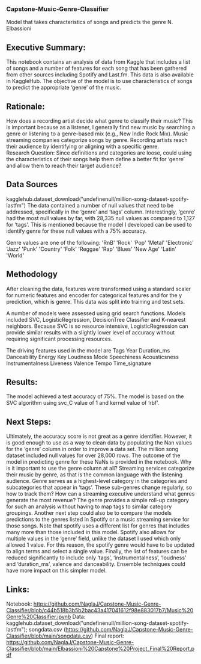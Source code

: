 ### Capstone-Music-Genre-Classifier
Model that takes characteristics of songs and predicts the genre
N. Elbassioni

## Executive Summary:
This notebook contains an analysis of data from Kaggle that includes a list of songs and a number of features for each song that has been gathered from other sources including Spotify and Last.fm.  This data is also available in KaggleHub. The objective of the model is to use characteristics of songs to predict the appropriate ‘genre’ of the music.

## Rationale:
How does a recording artist decide what genre to classify their music? This is important because as a listener, I generally find new music by searching a genre or listening to a genre-based mix (e.g., New Indie Rock Mix).  Music streaming companies categorize songs by genre.  Recording artists reach their audience by identifying or aligning with a specific genre.  
Research Question:
Since definitions and categories are loose, could using the characteristics of their songs help them define a better fit for ‘genre’ and allow them to reach their target audience?

## Data Sources
kagglehub.dataset_download("undefinenull/million-song-dataset-spotify-lastfm")
The data contained a number of null values that need to be addressed, specifically in the ‘genre’ and ‘tags’ column. Interestingly, ‘genre’ had the most null values by far, with 28,335 null values as compared to 1,127 for ‘tags’. This is mentioned because the model I developed can be used to identify genre for these null values with a 75% accuracy.

Genre values are one of the following:  'RnB' 'Rock' 'Pop' 'Metal' 'Electronic' 'Jazz' 'Punk' 'Country'
 'Folk' 'Reggae' 'Rap' 'Blues' 'New Age' 'Latin' 'World'

## Methodology
After cleaning the data, features were transformed using a standard scaler for numeric features and encoder for categorical features and for the y prediction, which is genre. This data was split into training and test sets.

A number of models were assessed using grid search functions.  Models included SVC, LogisticRegression, DecisionTree Classifier and K-nearest neighbors. Because SVC is so resource intensive, LogisticRegression can provide similar results with a slightly lower level of accuracy without requiring significant processing resources. 

The driving features used in the model are 
Tags
Year
Duration_ms
Danceability
Energy
Key
Loudness
Mode
Speechiness
Acousticsness
Instrumentalness
Liveness
Valence
Tempo
Time_signature

## Results:
The model achieved a test accuracy of 75%. The model is based on the SVC algorithm using svc_C value of 1 and kernel value of ‘rbf’.

## Next Steps:
Ultimately, the accuracy score is not great as a genre identifier.  However, it is good enough to use as a way to clean data by populating the Nan values for the ‘genre’ column in order to improve a data set.  The million song dataset included null values for over 28,000 rows.  The outcome of the model in predicting genre for these NaNs is provided in the notebook.
Why is it important to use the genre column at all?  Streaming services categorize their music by genre, as that is the common language with the listening audience.  Genre serves as a highest-level category in the categories and subcategories that appear in ‘tags’.  These sub-genres change regularly, so how to track them? How can a streaming executive understand what genres generate the most revenue? The genre provides a simple roll-up category for such an analysis without having to map tags to similar category groupings.
Another next step could also be to compare the models predictions to the genres listed in Spotify or a music streaming service for those songs.  Note that spotify uses a different list for genres that includes many more than those included in this model.  Spotify also allows for multiple values in the ‘genre’ field, unlike the dataset I used which only allowed 1 value. For this reason, the spotify genre would have to be updated to align terms and select a single value.
Finally, the list of features can be reduced significantly to include only ‘tags’, ‘instrumentalness’, ‘loudness’ and ‘duration_ms’, valence and danceability. Ensemble techniques could have more impact on this simpler model.

## Links:
Notebook: https://github.com/NaglaJ/Capstone-Music-Genre-Classifier/blob/c44b518b3b5b2bac43a417041612f98e883017b7/Music%20Genre%20Classifier.ipynb
Data: kagglehub.dataset_download("undefinenull/million-song-dataset-spotify-lastfm"); songdata.csv (https://github.com/NaglaJ/Capstone-Music-Genre-Classifier/blob/main/songdata.csv)
Final report:  https://github.com/NaglaJ/Capstone-Music-Genre-Classifier/blob/main/Elbassioni%20Capstone%20Project_Final%20Report.pdf
